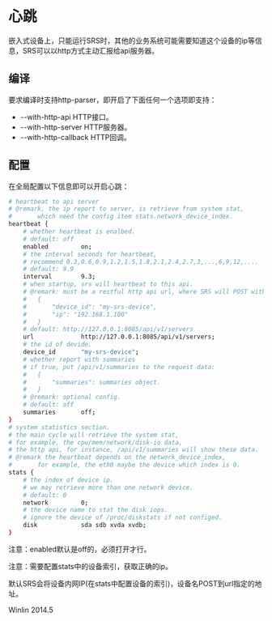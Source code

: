 # 心跳

嵌入式设备上，只能运行SRS时，其他的业务系统可能需要知道这个设备的ip等信息，SRS可以以http方式主动汇报给api服务器。

## 编译

要求编译时支持http-parser，即开启了下面任何一个选项即支持：
* --with-http-api HTTP接口。
* --with-http-server HTTP服务器。
* --with-http-callback HTTP回调。

## 配置

在全局配置以下信息即可以开启心跳：
```bash
# heartbeat to api server
# @remark, the ip report to server, is retrieve from system stat,
#       which need the config item stats.network_device_index.
heartbeat {
    # whether heartbeat is enalbed.
    # default: off
    enabled         on;
    # the interval seconds for heartbeat,
    # recommend 0.3,0.6,0.9,1.2,1.5,1.8,2.1,2.4,2.7,3,...,6,9,12,....
    # default: 9.9
    interval        9.3;
    # when startup, srs will heartbeat to this api.
    # @remark: must be a restful http api url, where SRS will POST with following data:
    #   {
    #       "device_id": "my-srs-device",
    #       "ip": "192.168.1.100"
    #   }
    # default: http://127.0.0.1:8085/api/v1/servers
    url             http://127.0.0.1:8085/api/v1/servers;
    # the id of devide.
    device_id       "my-srs-device";
    # whether report with summaries
    # if true, put /api/v1/summaries to the request data:
    #   {
    #       "summaries": summaries object.
    #   }
    # @remark: optional config.
    # default: off
    summaries       off;
}
# system statistics section.
# the main cycle will retrieve the system stat,
# for example, the cpu/mem/network/disk-io data,
# the http api, for instance, /api/v1/summaries will show these data.
# @remark the heartbeat depends on the network_device_index,
#       for example, the eth0 maybe the device which index is 0.
stats {
    # the index of device ip.
    # we may retrieve more than one network device.
    # default: 0
    network         0;
    # the device name to stat the disk iops.
    # ignore the device of /proc/diskstats if not configed.
    disk            sda sdb xvda xvdb;
}
```

注意：enabled默认是off的，必须打开才行。

注意：需要配置stats中的设备索引，获取正确的ip。

默认SRS会将设备内网IP(在stats中配置设备的索引)，设备名POST到url指定的地址。

Winlin 2014.5
